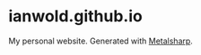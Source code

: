 # ianwold.github.io

My personal website. Generated with [Metalsharp](https://github.com/ianwold/metalsharp).


